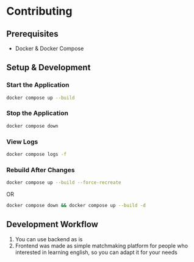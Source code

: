 # Contributing

## Prerequisites
- Docker & Docker Compose

## Setup & Development

### Start the Application
```bash
docker compose up --build
```

### Stop the Application
```bash
docker compose down
```

### View Logs
```bash
docker compose logs -f
```

### Rebuild After Changes
```bash
docker compose up --build --force-recreate
```
OR
```bash
docker compose down && docker compose up --build -d
```

## Development Workflow
1. You can use backend as is
2. Frontend was made as simple matchmaking platform for people who interested in learning english, so you can adapt it for your needs
